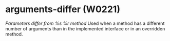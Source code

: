 # arguments-differ (W0221)

*Parameters differ from %s %r method* Used when a method has a different
number of arguments than in the implemented interface or in an
overridden method.
